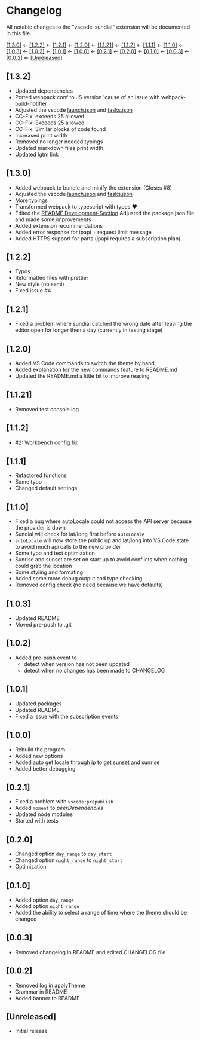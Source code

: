 # Changelog

All notable changes to the "vscode-sundial" extension will be documented in this file.

[[1.3.0]](#130) ← [[1.2.2]](#122) ← [[1.2.1]](#121) ← [[1.2.0]](#120) ← [[1.1.21]](#1121) ←
[[1.1.2]](#112) ← [[1.1.1]](#111) ← [[1.1.0]](#110) ← [[1.0.3]](#103) ← [[1.0.2]](#102) ←
[[1.0.1]](#101) ← [[1.0.0]](#100) ← [[0.2.1]](#021) ← [[0.2.0]](#020) ← [[0.1.0]](#010) ←
[[0.0.3]](#003) ← [[0.0.2]](#002) ← [[Unreleased]](#unreleased)

## [1.3.2]

- Updated dependencies
- Ported webpack conf to JS version 'cause of an issue with webpack-build-notifier
- Adjusted the vscode [launch.json](.vscode/launch.json) and [tasks.json](.vscode/tasks.json)
- CC-Fix: exceeds 25 allowed
- CC-Fix: Exceeds 25 allowed
- CC-Fix: Similar blocks of code found
- Increased print width
- Removed no longer needed typings
- Updated markdown files print width
- Updated lgtm link

## [1.3.0]

- Added webpack to bundle and minify the extension (Closes #8)
- Adjusted the vscode [launch.json](.vscode/launch.json) and [tasks.json](.vscode/tasks.json)
- More typings
- Transformed webpack to typescript with types :heart:
- Edited the [README Development-Section](README.md#hammer_and_wrench-development) Adjusted the
  package.json file and made some improvements
- Added extension recommendations
- Added error response for ipapi + request limit message
- Added HTTPS support for parts (ipapi requires a subscription plan)

## [1.2.2]

- Typos
- Reformatted files with prettier
- New style (no semi)
- Fixed issue #4

## [1.2.1]

- Fixed a problem where sundial catched the wrong date after leaving the editor open for longer then
  a day (currently in testing stage)

## [1.2.0]

- Added VS Code commands to switch the theme by hand
- Added explanation for the new commands feature to README.md
- Updated the README.md a little bit to improve reading

## [1.1.21]

- Removed test console.log

## [1.1.2]

- #2: Workbench config fix

## [1.1.1]

- Refactored functions
- Some typo
- Changed default settings

## [1.1.0]

- Fixed a bug where autoLocale could not access the API server because the provider is down
- Sundial will check for lat/long first before `autoLocale`
- `autoLocale` will now store the public up and lat/long into VS Code state to avoid much api calls
  to the new provider
- Some typo and text optimization
- Sunrise and sunset are set on start up to avoid conflicts when nothing could grab the location
- Some styling and formating
- Added some more debug output and type checking
- Removed config check (no need because we have defaults)

## [1.0.3]

- Updated README
- Moved pre-push to .git

## [1.0.2]

- Added pre-push event to
  - detect when version has not been updated
  - detect when no changes has been made to CHANGELOG

## [1.0.1]

- Updated packages
- Updated README
- Fixed a issue with the subscription events

## [1.0.0]

- Rebuild the program
- Added new options
- Added auto get locale through ip to get sunset and sunrise
- Added better debugging

## [0.2.1]

- Fixed a problem with `vscode:prepublish`
- Added `moment` to _peerDependencies_
- Updated node modules
- Started with tests

## [0.2.0]

- Changed option `day_range` to `day_start`
- Changed option `night_range` to `night_start`
- Optimization

## [0.1.0]

- Added option `day_range`
- Added option `night_range`
- Added the ability to select a range of time where the theme should be changed

## [0.0.3]

- Removed changelog in README and edited CHANGELOG file

## [0.0.2]

- Removed log in applyTheme
- Grammar in README
- Added banner to README

## [Unreleased]

- Initial release
